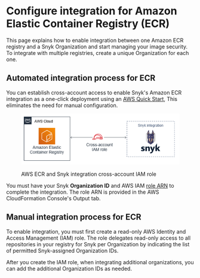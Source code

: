 # Configure integration for Amazon Elastic Container Registry (ECR)

This page explains how to enable integration between one Amazon ECR registry and a Snyk Organization and start managing your image security. To integrate with multiple registries, create a unique Organization for each one.

## **Automated integration process for ECR**

You can establish cross-account access to enable Snyk's Amazon ECR integration as a one-click deployment using an [AWS Quick Start](https://github.com/aws-quickstart/quickstart-snyk-security), This eliminates the need for manual configuration.

<figure><img src="../../../.gitbook/assets/quickstart-snyk-security-ecr.png" alt="AWS ECR and Snyk integration cross-account IAM role"><figcaption><p>AWS ECR and Snyk integration cross-account IAM role</p></figcaption></figure>

You must have your Snyk **Organization ID** and AWS IAM [role ARN](https://docs.aws.amazon.com/IAM/latest/UserGuide/reference\_identifiers.html#identifiers-arns) to complete the integration. The role ARN is provided in the AWS CloudFormation Console's Output tab.

## **Manual integration process for ECR**

To enable integration, you must first create a read-only AWS Identity and Access Management (IAM) role. The role delegates read-only access to all repositories in your registry for Snyk per Organization by indicating the list of permitted Snyk-assigned Organization IDs.

After you create the IAM role, when integrating additional organizations, you can add the additional Organization IDs as needed.
